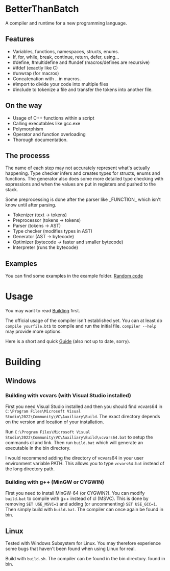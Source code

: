 # BetterThanBatch
A compiler and runtime for a new programming language.

## Features
- Variables, functions, namespaces, structs, enums.
- If, for, while, break, continue, return, defer, using...
- #define, #multidefine and #undef (macros/defines are recursive)
- #ifdef (exactly like C)
- #unwrap (for macros)
- Concatenation with .. in macros.
- #import to divide your code into multiple files
- #include to tokenize a file and transfer the tokens into another file.

## On the way
- Usage of C++ functions within a script
- Calling executables like gcc.exe
- Polymorphism
- Operator and function overloading
- Thorough documentation.

## The processs
The name of each step may not accurately represent what's
actually happening. Type checker infers and creates types for
structs, enums and functions. The generator also does some
more detailed type checking with expressions and when the
values are put in registers and pushed to the stack.

Some preprocessing is done after the parser like
\_FUNCTION\_ which isn't know until after parsing.

- Tokenizer     (text -> tokens)
- Preprocessor  (tokens -> tokens)
- Parser        (tokens -> AST)
- Type checker  (modifies types in AST)
- Generator     (AST -> bytecode)
- Optimizer     (bytecode -> faster and smaller bytecode)
- Interpreter   (runs the bytecode)

## Examples
You can find some examples in the example folder.
[Random code](examples/ast.btb)

# Usage
You may want to read [Building](#building) first.

The official usage of the compiler isn't established yet.
You can at least do `compile yourfile.btb` to compile and run the initial file.
`compiler --help` may provide more options.

Here is a short and quick [Guide](docs/guide.md) (also not up to date, sorry).

# Building
## Windows
### Building with vcvars (with Visual Studio installed)
First you need Visual Studio installed and then you should
find vcvars64 in `C:\Program Files\Microsoft Visual Studio\2022\Community\VC\Auxiliary\Build`.
The exact directory depends on the version and location of your installation.

Run `C:\Program Files\Microsoft Visual Studio\2022\Community\VC\Auxiliary\Build\vcvars64.bat`
to setup the commands cl and link.
Then run `build.bat` which will generate an executable in the bin directory.

I would recommend adding the directory of vcvars64 in your user environment variable PATH.
This allows you to type `vcvars64.bat` instead of the long directory path.

### Building with g++ (MinGW or CYGWIN)
First you need to install MinGW-64 (or CYGWIN?).
You can modify `build.bat` to compile with g++ instead of cl (MSVC).
This is done by removing `SET USE_MSVC=1` and adding (or uncommenting) `SET USE_GCC=1`.
Then simply build with `build.bat`. The compiler can once again be found in bin.

## Linux
Tested with Windows Subsystem for Linux. You may therefore experience
some bugs that haven't been found when using Linux for real.

Build with `build.sh`. The compiler can be found in the bin directory.
found in bin.
